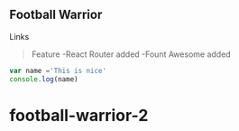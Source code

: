 ## Football Warrior
Links

> Feature
-React Router added
-Fount Awesome added

```javascript
var name ='This is nice'
console.log(name)
```
# football-warrior-2
